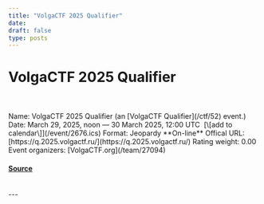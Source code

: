 ```yaml
---
title: "VolgaCTF 2025 Qualifier"
date: 
draft: false
type: posts
---
```

# VolgaCTF 2025 Qualifier

<br/>

<br/>
Name: VolgaCTF 2025 Qualifier (an [VolgaCTF Qualifier](/ctf/52) event.)  
Date: March 29, 2025, noon — 30 March 2025, 12:00 UTC  [\[add to calendar\]](/event/2676.ics)  
Format: Jeopardy  
**On-line**  
Offical URL: [https://q.2025.volgactf.ru/](https://q.2025.volgactf.ru/)  
Rating weight: 0.00  
Event organizers: [VolgaCTF.org](/team/27094)

#### [Source](https://ctftime.org/event/2676)

<br/>
---
